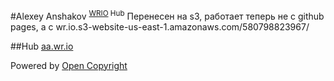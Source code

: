 #Alexey Anshakov <sup>[WRIO](http://wr.io) Hub</sup>
Перенесен на s3, работает теперь не с github pages, а с wr.io.s3-website-us-east-1.amazonaws.com/580798823967/

##Hub
[aa.wr.io](http://aa.wr.io)

Powered by [Open Copyright](http://opencopyright.webrunes.com)
